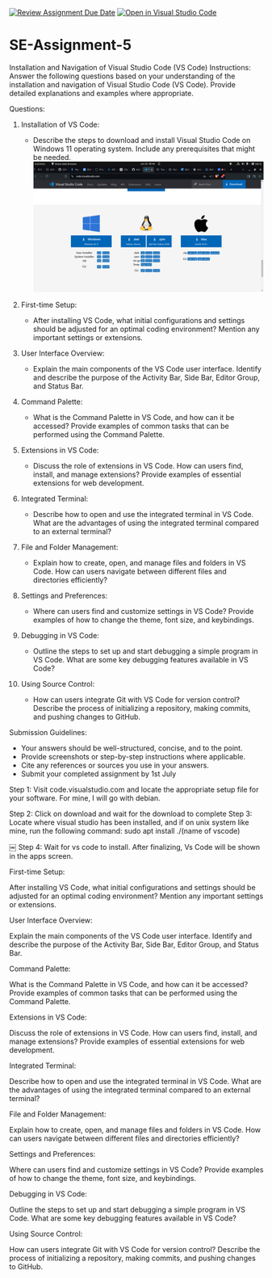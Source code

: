 [![Review Assignment Due Date](https://classroom.github.com/assets/deadline-readme-button-22041afd0340ce965d47ae6ef1cefeee28c7c493a6346c4f15d667ab976d596c.svg)](https://classroom.github.com/a/XoLGRbHq)
[![Open in Visual Studio Code](https://classroom.github.com/assets/open-in-vscode-2e0aaae1b6195c2367325f4f02e2d04e9abb55f0b24a779b69b11b9e10269abc.svg)](https://classroom.github.com/online_ide?assignment_repo_id=15296734&assignment_repo_type=AssignmentRepo)
# SE-Assignment-5
Installation and Navigation of Visual Studio Code (VS Code)
 Instructions:
Answer the following questions based on your understanding of the installation and navigation of Visual Studio Code (VS Code). Provide detailed explanations and examples where appropriate.

 Questions:

1. Installation of VS Code:
   - Describe the steps to download and install Visual Studio Code on Windows 11 operating system. Include any prerequisites that might be needed.
   ![](./Screenshot(1)%20(2).png)

2. First-time Setup:
   - After installing VS Code, what initial configurations and settings should be adjusted for an optimal coding environment? Mention any important settings or extensions.

3. User Interface Overview:
   - Explain the main components of the VS Code user interface. Identify and describe the purpose of the Activity Bar, Side Bar, Editor Group, and Status Bar.

4. Command Palette:
   - What is the Command Palette in VS Code, and how can it be accessed? Provide examples of common tasks that can be performed using the Command Palette.

5. Extensions in VS Code:
   - Discuss the role of extensions in VS Code. How can users find, install, and manage extensions? Provide examples of essential extensions for web development.

6. Integrated Terminal:
   - Describe how to open and use the integrated terminal in VS Code. What are the advantages of using the integrated terminal compared to an external terminal?

7. File and Folder Management:
   - Explain how to create, open, and manage files and folders in VS Code. How can users navigate between different files and directories efficiently?

8. Settings and Preferences:
   - Where can users find and customize settings in VS Code? Provide examples of how to change the theme, font size, and keybindings.

9. Debugging in VS Code:
   - Outline the steps to set up and start debugging a simple program in VS Code. What are some key debugging features available in VS Code?

10. Using Source Control:
    - How can users integrate Git with VS Code for version control? Describe the process of initializing a repository, making commits, and pushing changes to GitHub.

 Submission Guidelines:
- Your answers should be well-structured, concise, and to the point.
- Provide screenshots or step-by-step instructions where applicable.
- Cite any references or sources you use in your answers.
- Submit your completed assignment by 1st July 

Step 1: Visit code.visualstudio.com and locate the appropriate setup file for your software. For mine, I will go with debian. 

[](./Screenshot(1)%20(2).png)

Step 2: Click on download and wait for the download to complete 
[](./Screenshot(2).png)
Step 3: Locate where visual studio has been installed, and if on unix system like mine, run the following command: sudo apt install ./(name of vscode) 
[](./Screenshot(3).png)
[](./Screenshot(4).png)

￼ Step 4: Wait for vs code to install. After finalizing, Vs Code will be shown in the apps screen. 
[](./Screenshot(5).png)

First-time Setup:

After installing VS Code, what initial configurations and settings should be adjusted for an optimal coding environment? Mention any important settings or extensions.

User Interface Overview:

Explain the main components of the VS Code user interface. Identify and describe the purpose of the Activity Bar, Side Bar, Editor Group, and Status Bar.

Command Palette:

What is the Command Palette in VS Code, and how can it be accessed? Provide examples of common tasks that can be performed using the Command Palette.

Extensions in VS Code:

Discuss the role of extensions in VS Code. How can users find, install, and manage extensions? Provide examples of essential extensions for web development.

Integrated Terminal:

Describe how to open and use the integrated terminal in VS Code. What are the advantages of using the integrated terminal compared to an external terminal?

File and Folder Management:

Explain how to create, open, and manage files and folders in VS Code. How can users navigate between different files and directories efficiently?

Settings and Preferences:

Where can users find and customize settings in VS Code? Provide examples of how to change the theme, font size, and keybindings.

Debugging in VS Code:

Outline the steps to set up and start debugging a simple program in VS Code. What are some key debugging features available in VS Code?

Using Source Control:

How can users integrate Git with VS Code for version control? Describe the process of initializing a repository, making commits, and pushing changes to GitHub.